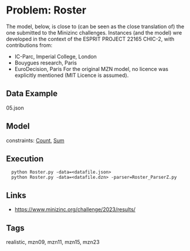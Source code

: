 # Problem: Roster

The model, below, is close to (can be seen as the close translation of) the one submitted to the Minizinc challenges.
Instances (and the model) wre developed in the context of the ESPRIT PROJECT 22165 CHIC-2, with contributions from:
  - IC-Parc, Imperial College, London
  - Bouygues research, Paris
  - EuroDecision, Paris
For the original MZN model, no licence was explicitly mentioned (MIT Licence is assumed).

## Data Example
  05.json

## Model
  constraints: [Count](https://pycsp.org/documentation/constraints/Count), [Sum](https://pycsp.org/documentation/constraints/Sum)

## Execution
```
  python Roster.py -data=<datafile.json>
  python Roster.py -data=<datafile.dzn> -parser=Roster_ParserZ.py
```

## Links
  - https://www.minizinc.org/challenge/2023/results/

## Tags
  realistic, mzn09, mzn11, mzn15, mzn23
